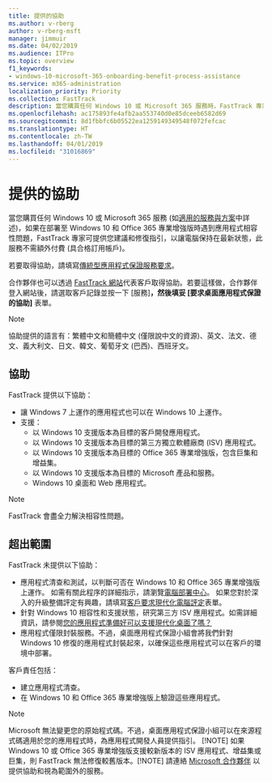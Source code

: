 ```yaml
---
title: 提供的協助
ms.author: v-rberg
author: v-rberg-msft
manager: jimmuir
ms.date: 04/02/2019
ms.audience: ITPro
ms.topic: overview
f1_keywords:
- windows-10-microsoft-365-onboarding-benefit-process-assistance
ms.service: m365-administration
localization_priority: Priority
ms.collection: FastTrack
description: 當您購買任何 Windows 10 或 Microsoft 365 服務時，FastTrack 專家會提供部署至 Windows 10 和 Office 365 專業增強版的建議和修復指引，並且讓您保持在最新狀態而不需額外成本 (具有合格訂用帳戶)。
ms.openlocfilehash: ac175893fe4afb2aa553740d0e85dceeb6582d69
ms.sourcegitcommit: 8d1fbbfc6b05522ea1259149349548f072fefcac
ms.translationtype: HT
ms.contentlocale: zh-TW
ms.lasthandoff: 04/01/2019
ms.locfileid: "31016869"
---
```

# <a name="assistance-offered"></a>提供的協助  

當您購買任何 Windows 10 或 Microsoft 365 服務 (如[適用的服務與方案](M365-eligible-services-and-plans.md)中詳述)，如果在部署至 Windows 10 和 Office 365 專業增強版時遇到應用程式相容性問題，FastTrack 專家可提供您建議和修復指引，以讓電腦保持在最新狀態，此服務不需額外付費 (具合格訂用帳戶)。

若要取得協助，請填寫[傳統型應用程式保證服務要求](https://go.microsoft.com/fwlink/?linkid=2022721)。

合作夥伴也可以透過 [FastTrack 網站](https://go.microsoft.com/fwlink/?linkid=780698)代表客戶取得協助。若要這樣做，合作夥伴登入網站後，請選取客戶記錄並按一下 [服務]****，然後填妥 [要求桌面應用程式保證的協助]**** 表單。

> [!NOTE]
> 協助提供的語言有：繁體中文和簡體中文 (僅限說中文的資源)、英文、法文、德文、義大利文、日文、韓文、葡萄牙文 (巴西)、西班牙文。 

## <a name="assistance"></a>協助

FastTrack 提供以下協助：
- 讓 Windows 7 上運作的應用程式也可以在 Windows 10 上運作。
- 支援：
    - 以 Windows 10 支援版本為目標的客戶開發應用程式。
    - 以 Windows 10 支援版本為目標的第三方獨立軟體廠商 (ISV) 應用程式。
    - 以 Windows 10 支援版本為目標的 Office 365 專業增強版，包含巨集和增益集。
    - 以 Windows 10 支援版本為目標的 Microsoft 產品和服務。
    - Windows 10 桌面和 Web 應用程式。
> [!NOTE]
> FastTrack 會盡全力解決相容性問題。 

## <a name="out-of-scope"></a>超出範圍

FastTrack 未提供以下協助：
- 應用程式清查和測試，以判斷可否在 Windows 10 和 Office 365 專業增強版上運作。 如需有關此程序的詳細指示，請瀏覽[電腦部署中心](https://go.microsoft.com/fwlink/?linkid=2080140)。 如果您對於深入的升級整備評定有興趣，請填寫[客戶要求現代化電腦評定](https://go.microsoft.com/fwlink/?linkid=2053818)表單。
- 針對 Windows 10 相容性和支援狀態，研究第三方 ISV 應用程式。如需詳細資訊，請參閱[您的應用程式準備好可以支援現代化桌面了嗎？](https://go.microsoft.com/fwlink/?linkid=2054580)
- 應用程式僅限封裝服務。不過，桌面應用程式保證小組會將我們針對 Windows 10 修復的應用程式封裝起來，以確保這些應用程式可以在客戶的環境中部署。

客戶責任包括：
- 建立應用程式清查。
- 在 Windows 10 和 Office 365 專業增強版上驗證這些應用程式。
> [!NOTE]
> Microsoft 無法變更您的原始程式碼。不過，桌面應用程式保證小組可以在來源程式碼適用於您的應用程式時，為應用程式開發人員提供指引。 [!NOTE]
> 如果 Windows 10 或 Office 365 專業增強版支援較新版本的 ISV 應用程式、增益集或巨集，則 FastTrack 無法修復較舊版本。[!NOTE]
> 請連絡 [Microsoft 合作夥伴](https://go.microsoft.com/fwlink/?linkid=2080150) 以提供協助和視為範圍外的服務。
